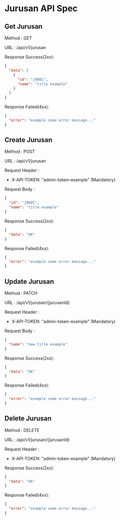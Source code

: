 # Jurusan API Spec

## Get Jurusan

Method : GET

URL : /api/v1/jurusan


Response Success(2xx):

```json
{
  "data": [
    {
      "id": "j0001",
      "name": "title example"
    }
  ]
}
```

Response Failed(4xx):

```json
{
  "error": "example some error massage..."
}
```

## Create Jurusan

Method : POST

URL : /api/v1/jurusan

Request Header :

- X-API-TOKEN: "admin-token-example" (Mandatory)

Request Body :

```json
{
  "id": "j0001",
  "name": "title example"
}
```

Response Success(2xx):

```json
{
  "data": "OK"
}
```

Response Failed(4xx):

```json
{
  "error": "example some error massage..."
}
```

## Update Jurusan

Method : PATCH

URL : /api/v1/jurusan/{jurusanId}

Request Header :

- X-API-TOKEN: "admin-token-example" (Mandatory)

Request Body :

```json
{
  "name": "new title example"
}
```

Response Success(2xx):

```json
{
  "data": "OK"
}
```

Response Failed(4xx):

```json
{
  "error": "example some error massage..."
}
```

## Delete Jurusan

Method : DELETE

URL : /api/v1/jurusan/{jurusanId}

Request Header :

- X-API-TOKEN: "admin-token-example" (Mandatory)

Response Success(2xx):

```json
{
  "data": "OK"
}
```

Response Failed(4xx):

```json
{
  "error": "example some error massage..."
}
```